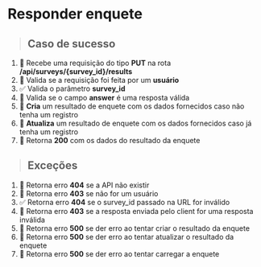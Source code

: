 # Responder enquete

> ## Caso de sucesso

1. 🚫 Recebe uma requisição do tipo **PUT** na rota **/api/surveys/{survey_id}/results**
2. 🚫 Valida se a requisição foi feita por um **usuário**
3. ✅ Valida o parâmetro **survey_id**
4. 🚫 Valida se o campo **answer** é uma resposta válida
5. 🚫 **Cria** um resultado de enquete com os dados fornecidos caso não tenha um registro
6. 🚫 **Atualiza** um resultado de enquete com os dados fornecidos caso já tenha um registro
7. 🚫 Retorna **200** com os dados do resultado da enquete

> ## Exceções

1. 🚫 Retorna erro **404** se a API não existir
2. 🚫 Retorna erro **403** se não for um usuário
3. ✅ Retorna erro **404** se o survey_id passado na URL for inválido
4. 🚫 Retorna erro **403** se a resposta enviada pelo client for uma resposta inválida
5. 🚫 Retorna erro **500** se der erro ao tentar criar o resultado da enquete
6. 🚫 Retorna erro **500** se der erro ao tentar atualizar o resultado da enquete
7. 🚫 Retorna erro **500** se der erro ao tentar carregar a enquete
